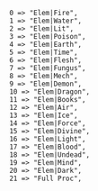 		0 => "Elem|Fire", 
		1 => "Elem|Water", 
		2 => "Elem|Lit", 
		3 => "Elem|Poison", 
		4 => "Elem|Earth", 
		5 => "Elem|Time", 
		6 => "Elem|Flesh", 
		7 => "Elem|Fungus", 
		8 => "Elem|Mech", 
		9 => "Elem|Demon", 
		10 => "Elem|Dragon", 
		11 => "Elem|Books", 
		12 => "Elem|Air", 
		13 => "Elem|Ice", 
		14 => "Elem|Force", 
		15 => "Elem|Divine", 
		16 => "Elem|Light", 
		17 => "Elem|Blood", 
		18 => "Elem|Undead", 
		19 => "Elem|Mind", 
		20 => "Elem|Dark", 
        21 => "Full Proc", 
